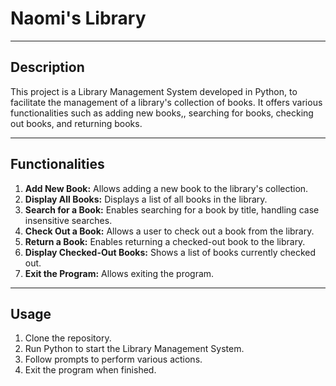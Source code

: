 # Naomi's Library

---

## Description

This project is a Library Management System developed in Python, to facilitate the management of a library's collection of books. It offers various functionalities such as adding new books,, searching for books, checking out books, and returning books.

---

## Functionalities

1. **Add New Book:** Allows adding a new book to the library's collection.
2. **Display All Books:** Displays a list of all books in the library.
3. **Search for a Book:** Enables searching for a book by title, handling case insensitive searches.
4. **Check Out a Book:** Allows a user to check out a book from the library.
5. **Return a Book:** Enables returning a checked-out book to the library.
6. **Display Checked-Out Books:** Shows a list of books currently checked out.
7. **Exit the Program:** Allows exiting the program.

---

## Usage

1. Clone the repository.
2. Run Python to start the Library Management System.
3. Follow prompts to perform various actions.
4. Exit the program when finished.
